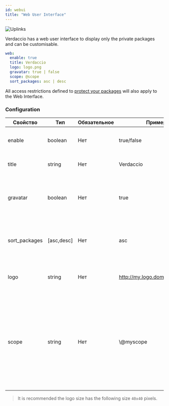 ```yaml
---
id: webui
title: "Web User Interface"
---
```

![Uplinks](https://user-images.githubusercontent.com/558752/52916111-fa4ba980-32db-11e9-8a64-f4e06eb920b3.png)

Verdaccio has a web user interface to display only the private packages and can be customisable.

```yaml
web:
  enable: true
  title: Verdaccio
  logo: logo.png
  gravatar: true | false
  scope: @scope
  sort_packages: asc | desc
```

All access restrictions defined to [protect your packages](protect-your-dependencies.md) will also apply to the Web Interface.

### Configuration

| Свойство      | Тип        | Обязательное | Пример                         | Поддержка | Описание                                                                                                                                             |
| ------------- | ---------- | ------------ | ------------------------------ | --------- | ---------------------------------------------------------------------------------------------------------------------------------------------------- |
| enable        | boolean    | Нет          | true/false                     | все       | allow to display the web interface                                                                                                                   |
| title         | string     | Нет          | Verdaccio                      | все       | HTML head title description                                                                                                                          |
| gravatar      | boolean    | Нет          | true                           | `>v4`  | Gravatars will be generated under the hood if this property is enabled                                                                               |
| sort_packages | [asc,desc] | Нет          | asc                            | `>v4`  | By default private packages are sorted by ascending                                                                                                  |
| logo          | string     | Нет          | http://my.logo.domain/logo.png | все       | a URI where logo is located (header logo)                                                                                                            |
| scope         | string     | Нет          | \\@myscope                   | все       | If you're using this registry for a specific module scope, specify that scope to set it in the webui instructions header (note: escape @ with \\@) |

> It is recommended the logo size has the following size `40x40` pixels.